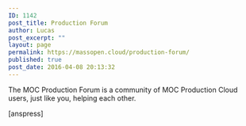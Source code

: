 ```yaml
---
ID: 1142
post_title: Production Forum
author: Lucas
post_excerpt: ""
layout: page
permalink: https://massopen.cloud/production-forum/
published: true
post_date: 2016-04-08 20:13:32
---
```

The MOC Production Forum is a community of MOC Production Cloud users, just like you, helping each other.

[anspress]